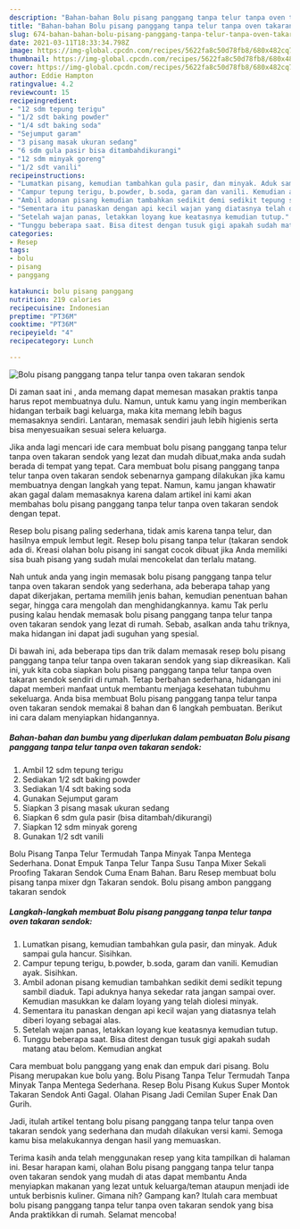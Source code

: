 ```yaml
---
description: "Bahan-bahan Bolu pisang panggang tanpa telur tanpa oven takaran sendok yang enak dan Mudah Dibuat"
title: "Bahan-bahan Bolu pisang panggang tanpa telur tanpa oven takaran sendok yang enak dan Mudah Dibuat"
slug: 674-bahan-bahan-bolu-pisang-panggang-tanpa-telur-tanpa-oven-takaran-sendok-yang-enak-dan-mudah-dibuat
date: 2021-03-11T18:33:34.798Z
image: https://img-global.cpcdn.com/recipes/5622fa8c50d78fb8/680x482cq70/bolu-pisang-panggang-tanpa-telur-tanpa-oven-takaran-sendok-foto-resep-utama.jpg
thumbnail: https://img-global.cpcdn.com/recipes/5622fa8c50d78fb8/680x482cq70/bolu-pisang-panggang-tanpa-telur-tanpa-oven-takaran-sendok-foto-resep-utama.jpg
cover: https://img-global.cpcdn.com/recipes/5622fa8c50d78fb8/680x482cq70/bolu-pisang-panggang-tanpa-telur-tanpa-oven-takaran-sendok-foto-resep-utama.jpg
author: Eddie Hampton
ratingvalue: 4.2
reviewcount: 15
recipeingredient:
- "12 sdm tepung terigu"
- "1/2 sdt baking powder"
- "1/4 sdt baking soda"
- "Sejumput garam"
- "3 pisang masak ukuran sedang"
- "6 sdm gula pasir bisa ditambahdikurangi"
- "12 sdm minyak goreng"
- "1/2 sdt vanili"
recipeinstructions:
- "Lumatkan pisang, kemudian tambahkan gula pasir, dan minyak. Aduk sampai gula hancur. Sisihkan."
- "Campur tepung terigu, b.powder, b.soda, garam dan vanili. Kemudian ayak. Sisihkan."
- "Ambil adonan pisang kemudian tambahkan sedikit demi sedikit tepung sambil diaduk. Tapi aduknya hanya sekedar rata jangan sampai over. Kemudian masukkan ke dalam loyang yang telah diolesi minyak."
- "Sementara itu panaskan dengan api kecil wajan yang diatasnya telah diberi loyang sebagai alas."
- "Setelah wajan panas, letakkan loyang kue keatasnya kemudian tutup."
- "Tunggu beberapa saat. Bisa ditest dengan tusuk gigi apakah sudah matang atau belom. Kemudian angkat"
categories:
- Resep
tags:
- bolu
- pisang
- panggang

katakunci: bolu pisang panggang 
nutrition: 219 calories
recipecuisine: Indonesian
preptime: "PT36M"
cooktime: "PT36M"
recipeyield: "4"
recipecategory: Lunch

---
```



![Bolu pisang panggang tanpa telur tanpa oven takaran sendok](https://img-global.cpcdn.com/recipes/5622fa8c50d78fb8/680x482cq70/bolu-pisang-panggang-tanpa-telur-tanpa-oven-takaran-sendok-foto-resep-utama.jpg)

Di zaman  saat ini , anda memang dapat memesan masakan praktis tanpa harus repot membuatnya dulu. Namun, untuk kamu yang ingin memberikan hidangan terbaik bagi keluarga, maka kita memang lebih bagus memasaknya sendiri. Lantaran, memasak sendiri jauh lebih higienis serta bisa menyesuaikan sesuai selera keluarga.

Jika anda lagi mencari ide cara membuat bolu pisang panggang tanpa telur tanpa oven takaran sendok yang lezat dan mudah dibuat,maka anda sudah berada di tempat yang tepat. Cara membuat bolu pisang panggang tanpa telur tanpa oven takaran sendok  sebenarnya gampang dilakukan jika kamu membuatnya dengan langkah yang tepat. Namun, kamu jangan khawatir akan gagal dalam memasaknya 
karena dalam artikel ini kami akan membahas bolu pisang panggang tanpa telur tanpa oven takaran sendok dengan tepat.  

Resep bolu pisang paling sederhana, tidak amis karena tanpa telur, dan hasilnya empuk lembut legit. Resep bolu pisang tanpa telur (takaran sendok ada di. Kreasi olahan bolu pisang ini sangat cocok dibuat jika Anda memiliki sisa buah pisang yang sudah mulai mencokelat dan terlalu matang.

Nah untuk anda yang ingin memasak bolu pisang panggang tanpa telur tanpa oven takaran sendok yang sederhana, ada beberapa tahap yang dapat dikerjakan, pertama memilih jenis bahan, kemudian penentuan bahan segar, hingga cara mengolah dan menghidangkannya. kamu Tak perlu pusing kalau hendak memasak bolu pisang panggang tanpa telur tanpa oven takaran sendok yang lezat di rumah. Sebab, asalkan anda  tahu triknya, maka hidangan ini dapat jadi suguhan yang spesial.

Di bawah ini, ada beberapa tips dan trik dalam memasak resep bolu pisang panggang tanpa telur tanpa oven takaran sendok yang siap dikreasikan. Kali ini, yuk kita coba siapkan bolu pisang panggang tanpa telur tanpa oven takaran sendok sendiri di rumah. Tetap berbahan sederhana, hidangan ini dapat memberi manfaat untuk membantu menjaga kesehatan tubuhmu sekeluarga. Anda bisa membuat Bolu pisang panggang tanpa telur tanpa oven takaran sendok memakai 8 bahan dan 6 langkah pembuatan. Berikut ini cara dalam menyiapkan hidangannya.

<!--inarticleads1-->

##### Bahan-bahan dan bumbu yang diperlukan dalam pembuatan Bolu pisang panggang tanpa telur tanpa oven takaran sendok:

1. Ambil 12 sdm tepung terigu
1. Sediakan 1/2 sdt baking powder
1. Sediakan 1/4 sdt baking soda
1. Gunakan Sejumput garam
1. Siapkan 3 pisang masak ukuran sedang
1. Siapkan 6 sdm gula pasir (bisa ditambah/dikurangi)
1. Siapkan 12 sdm minyak goreng
1. Gunakan 1/2 sdt vanili


Bolu Pisang Tanpa Telur Termudah Tanpa Minyak Tanpa Mentega Sederhana. Donat Empuk Tanpa Telur Tanpa Susu Tanpa Mixer Sekali Proofing Takaran Sendok Cuma Enam Bahan. Baru Resep membuat bolu pisang tanpa mixer dgn Takaran sendok. Bolu pisang ambon panggang takaran sendok 

<!--inarticleads2-->

##### Langkah-langkah membuat Bolu pisang panggang tanpa telur tanpa oven takaran sendok:

1. Lumatkan pisang, kemudian tambahkan gula pasir, dan minyak. Aduk sampai gula hancur. Sisihkan.
1. Campur tepung terigu, b.powder, b.soda, garam dan vanili. Kemudian ayak. Sisihkan.
1. Ambil adonan pisang kemudian tambahkan sedikit demi sedikit tepung sambil diaduk. Tapi aduknya hanya sekedar rata jangan sampai over. Kemudian masukkan ke dalam loyang yang telah diolesi minyak.
1. Sementara itu panaskan dengan api kecil wajan yang diatasnya telah diberi loyang sebagai alas.
1. Setelah wajan panas, letakkan loyang kue keatasnya kemudian tutup.
1. Tunggu beberapa saat. Bisa ditest dengan tusuk gigi apakah sudah matang atau belom. Kemudian angkat


Cara membuat bolu panggang yang enak dan empuk dari pisang. Bolu Pisang merupakan kue bolu yang. Bolu Pisang Tanpa Telur Termudah Tanpa Minyak Tanpa Mentega Sederhana. Resep Bolu Pisang Kukus Super Montok Takaran Sendok Anti Gagal. Olahan Pisang Jadi Cemilan Super Enak Dan Gurih. 

Jadi, itulah artikel tentang  bolu pisang panggang tanpa telur tanpa oven takaran sendok  yang sederhana dan mudah dilakukan versi kami. Semoga kamu bisa melakukannya dengan hasil yang memuaskan. 

Terima kasih anda telah menggunakan resep yang kita tampilkan di halaman ini. Besar harapan kami, olahan  Bolu pisang panggang tanpa telur tanpa oven takaran sendok yang mudah di atas dapat membantu Anda menyiapkan makanan yang lezat untuk keluarga/teman ataupun menjadi ide untuk berbisnis kuliner. Gimana nih? Gampang kan? Itulah cara membuat bolu pisang panggang tanpa telur tanpa oven takaran sendok yang bisa Anda praktikkan di rumah. Selamat mencoba!

